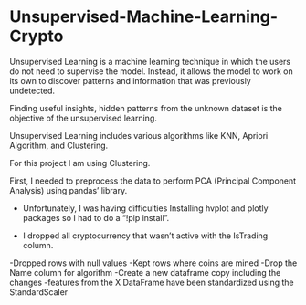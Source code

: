 # Unsupervised-Machine-Learning-Crypto
Unsupervised Learning is a machine learning technique in which the users do not need to supervise the model. Instead, it allows the model to work on its own to discover patterns and information that was previously undetected.

Finding useful insights, hidden patterns from the unknown dataset is the objective of the unsupervised learning.

Unsupervised Learning includes various algorithms like KNN, Apriori Algorithm, and Clustering.

For this project I am using Clustering.

First, I needed to preprocess the data to perform PCA (Principal Component Analysis) using pandas’ library.

- Unfortunately, I was having difficulties Installing hvplot and plotly packages so I had to do a “!pip install”. 

- I dropped all cryptocurrency that wasn’t active with the IsTrading column.

-Dropped rows with null values
-Kept rows where coins are mined
-Drop the Name column for algorithm
-Create a new dataframe copy including the changes
-features from the X DataFrame have been standardized using the StandardScaler
